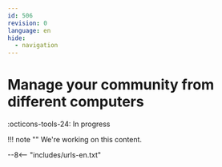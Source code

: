 ```yaml
---
id: 506
revision: 0
language: en
hide:
  - navigation
---
```


# Manage your community from different computers

 :octicons-tools-24: In progress

!!! note ""
     We're working on this content.

--8<-- "includes/urls-en.txt"
